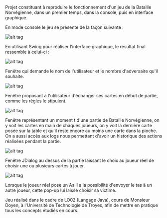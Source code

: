 Projet constituant à reproduire le fonctionnement d'un jeu de la Bataille Norvégienne, dans un premier temps, dans la console, puis en interface graphique.

En mode console le jeu se présente de la façon suivante :

![alt tag](https://cloud.githubusercontent.com/assets/3968618/5596305/07ddc0e2-928b-11e4-8537-379887821ead.png)

En utilisant Swing pour réaliser l'interface graphique, le résultat final ressemble à celui-ci :

![alt tag](https://cloud.githubusercontent.com/assets/3968618/5596308/07ebd178-928b-11e4-923b-6bd80d977dca.png)

Fenêtre qui demande le nom de l'utilisateur et le nombre d'adversaire qu'il souhaite.


![alt tag](https://cloud.githubusercontent.com/assets/3968618/5596304/07db8502-928b-11e4-99dd-c263ea8300d4.png)

Fenêtre proposant à l'utilisateur d'échanger ses cartes en début de partie, comme les règles le stipulent.


![alt tag](https://cloud.githubusercontent.com/assets/3968618/5596309/07f29ddc-928b-11e4-8b5d-46b48632f400.png)

Fenêtre représentant un moment t d'une partie de Bataille Norvégienne, on y voit les cartes en main de chaques joueurs, on y voit la dernière carte posée sur la table et qu'il reste encore au moins une carte dans la pioche. On a aussi accès aux logs nous permettant d'avoir un historique des actions réalisées pendant la partie.

![alt tag](https://cloud.githubusercontent.com/assets/3968618/5596302/07d643d0-928b-11e4-88c0-ef87ddfabfe4.png)

Fenêtre JDialog au dessus de la partie laissant le choix au joueur réel de choisir une ou plusieurs cartes à jouer.

![alt tag](https://cloud.githubusercontent.com/assets/3968618/5596303/07d8e5ea-928b-11e4-96bf-0de3067a7850.png)

Lorsque le joueur réel pose un As il a la possibilité d'envoyer le tas à un autre joueur, cette pop-up lui laisse choisir sa victime.


Jeu réalisé dans le cadre de LO02 (Langage Java), cours de Monsieur Doyen, à l'Université de Technologie de Troyes, afin de mettre en pratique tous les concepts étudiés en cours.
